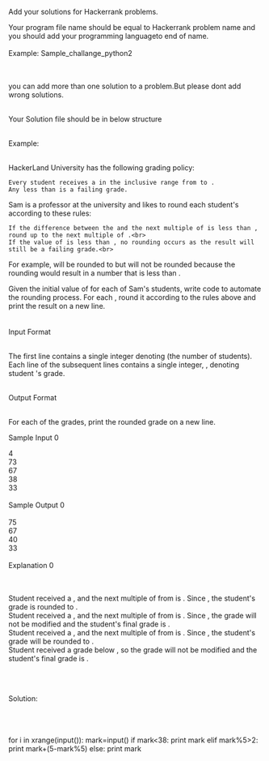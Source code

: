 Add your solutions for Hackerrank problems.<br>

Your program file name should be equal to Hackerrank problem name and you should add your programming languageto end of name.
<br><br>
Example: Sample_challange_python2

<br><br>you can add more than one solution to a problem.But please dont add wrong solutions.

<br>Your Solution file should be in below structure<br><br>

Example: <br><br>

HackerLand University has the following grading policy:<br>

    Every student receives a in the inclusive range from to .
    Any less than is a failing grade.

Sam is a professor at the university and likes to round each student's according to these rules:<br>

    If the difference between the and the next multiple of is less than , round up to the next multiple of .<br>
    If the value of is less than , no rounding occurs as the result will still be a failing grade.<br>

For example, will be rounded to but will not be rounded because the rounding would result in a number that is less than .<br>

Given the initial value of for each of Sam's students, write code to automate the rounding process. For each , round it according to the rules above and print the result on a new line.<br>
<br><br>
Input Format<br><br>

The first line contains a single integer denoting (the number of students).<br>
Each line of the subsequent lines contains a single integer, , denoting student 's grade.<br>
<br>

Output Format<br><br>

For each of the grades, print the rounded grade on a new line.<br>

Sample Input 0<br>

4<br>
73<br>
67<br>
38<br>
33<br>
<br>
Sample Output 0<br>
<br>
75<br>
67<br>
40<br>
33<br>
<br>
Explanation 0<br>
<br>

<br>
    Student received a , and the next multiple of from is . Since , the student's grade is rounded to .<br>
    Student received a , and the next multiple of from is . Since , the grade will not be modified and the student's final grade is .<br>
    Student received a , and the next multiple of from is . Since , the student's grade will be rounded to .<br>
    Student received a grade below , so the grade will not be modified and the student's final grade is .<br>

<br><br>

Solution:<br><br>
<br><br>

for i in xrange(input()):
    mark=input()
    if mark<38:
        print mark
    elif mark%5>2:
        print mark+(5-mark%5)
    else:
        print mark



